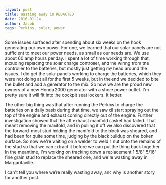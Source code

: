 ```yaml
---
layout: post
title: Wasting away in REDACTED
date: 2016-01-24
author: Jacob
tags: Perkins, solar, power
---
```


Some issues surfaced after spending about six weeks on the hook generating our own power. For one, we learned that our solar panels are not sufficient to meet our power needs, as small as our needs are. We use about 60 amp hours per day. I spent a lot of time working through that, including replacing the solar charge controller, and the wiring from the controller to the batteries, but mostly just getting my head around the issues.  I did get the solar panels working to charge the batteries, which they were not doing at all for the first 5 weeks, but in the end we decided to bite the bullet and add a generator to the mix. So now we are the proud new owners of a new Honda 2000 generator with a shore power outlet.  I'm pretty sure it will fit into the cockpit seat lockers.  It better.

The other big thing was that after running the Perkins to charge the batteries on a daily basis during that time, we saw oil start spraying out the top of the engine and exhaust coming directly out of the engine. Further investigation showed that the aft exhaust manifold gasket had failed. That meant removing the manifold, and in pulling it off we also discovered that the forward-most stud holding the manifold to the block was sheared, and had been for quite some time, judging by the black buildup on the boken surface. So now we're waiting on a welder to weld a nut onto the remains of the stud so that we can extract it before we can put the thing back together. In the meantime, I'm working on tracking down a replacement 1 5/8" 5/16" fine grain stud to replace the sheared one, and we're wasting away in Margaritaville.  

I can't tell you where we're really wasting away, and why is another story for another post.
